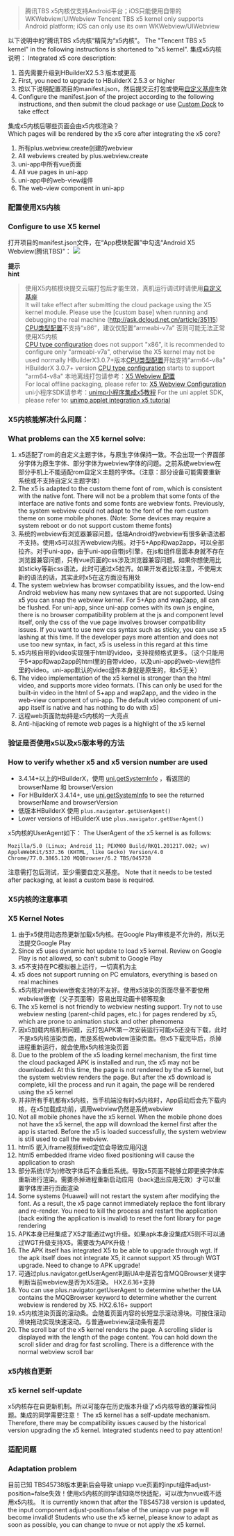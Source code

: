 >  腾讯TBS x5内核仅支持Android平台；iOS只能使用自带的WKWebview/UIWebview
> Tencent TBS x5 kernel only supports Android platform; iOS can only use its own WKWebview/UIWebview

以下说明中的“腾讯TBS x5内核“精简为“x5内核”。
The "Tencent TBS x5 kernel" in the following instructions is shortened to "x5 kernel".
集成x5内核说明：
Integrated x5 core description:
 1. 首先需要升级到HBuilderX2.5.3 版本或更高  
 1. First, you need to upgrade to HBuilderX 2.5.3 or higher
 2. 按以下说明配置项目的manifest.json，然后提交云打包或使用[自定义基座](http://ask.dcloud.net.cn/article/35115)生效  
 2. Configure the manifest.json of the project according to the following instructions, and then submit the cloud package or use [Custom Dock](http://ask.dcloud.net.cn/article/35115) to take effect

集成x5内核后哪些页面会由x5内核渲染？  
Which pages will be rendered by the x5 core after integrating the x5 core?
1. 所有plus.webview.create创建的webview  
1. All webviews created by plus.webview.create
2. uni-app中所有vue页面  
2. All vue pages in uni-app
3. uni-app中的web-view组件  
3. The web-view component in uni-app

### 配置使用X5内核  
### Configure to use X5 kernel
打开项目的manifest.json文件，在“App模块配置”中勾选“Android X5 Webview(腾讯TBS)”：
![](https://native-res.dcloud.net.cn/images/uniapp/android/x5-manifest.png)

**提示**  
**hint**  
> 使用X5内核模块提交云端打包后才能生效，真机运行调试时请使用[自定义基座](http://ask.dcloud.net.cn/article/35115)  
> It will take effect after submitting the cloud package using the X5 kernel module. Please use the [custom base] when running and debugging the real machine (http://ask.dcloud.net.cn/article/35115)
> [CPU类型配置](https://uniapp.dcloud.io/tutorial/app-android-abifilters)不支持“x86”，建议仅配置“armeabi-v7a” 否则可能无法正常使用X5内核  
> [CPU type configuration](https://uniapp.dcloud.io/tutorial/app-android-abifilters) does not support "x86", it is recommended to configure only "armeabi-v7a", otherwise the X5 kernel may not be used normally
> HBuilderX3.0.7+版本[CPU类型配置](https://uniapp.dcloud.io/tutorial/app-android-abifilters)开始支持“arm64-v8a”  
> HBuilderX 3.0.7+ version [CPU type configuration](https://uniapp.dcloud.io/tutorial/app-android-abifilters) starts to support "arm64-v8a"
> 本地离线打包请参考：[X5 Webview 配置](https://nativesupport.dcloud.net.cn/AppDocs/usemodule/androidModuleConfig/x5)  
> For local offline packaging, please refer to: [X5 Webview Configuration](https://nativesupport.dcloud.net.cn/AppDocs/usemodule/androidModuleConfig/x5)
> uni小程序SDK请参考：[unimp小程序集成x5教程](https://nativesupport.dcloud.net.cn/UniMPDocs/UseModule/android/x5)
> For the uni applet SDK, please refer to: [unimp applet integration x5 tutorial](https://nativesupport.dcloud.net.cn/UniMPDocs/UseModule/android/x5)


<a id="mattersNeedingAttention"></a>

### X5内核能解决什么问题：
### What problems can the X5 kernel solve:

1. x5适配了rom的自定义主题字体，与原生字体保持一致。不会出现一个界面部分字体为原生字体、部分字体为webview字体的问题。之前系统webview在部分手机上不能适配rom自定义主题的字体。（注意：部分设备可能需要重新系统或不支持自定义主题字体）
1. The x5 is adapted to the custom theme font of rom, which is consistent with the native font. There will not be a problem that some fonts of the interface are native fonts and some fonts are webview fonts. Previously, the system webview could not adapt to the font of the rom custom theme on some mobile phones. (Note: Some devices may require a system reboot or do not support custom theme fonts)
2. 系统的webview有浏览器兼容问题，低端Android的webview有很多新语法都不支持。使用x5可以拉齐webview内核。对于5+App和wap2app，可以全部拉齐。对于uni-app，由于uni-app自带js引擎，在js和组件层面本身就不存在浏览器兼容问题，只有vue页面的css涉及浏览器兼容问题。如果你想使用比如sticky等新css语法，此时可通过x5拉齐。如果开发者比较注意，不使用太新的语法的话，其实此时x5在这方面没有用处  
2. The system webview has browser compatibility issues, and the low-end Android webview has many new syntaxes that are not supported. Using x5 you can snap the webview kernel. For 5+App and wap2app, all can be flushed. For uni-app, since uni-app comes with its own js engine, there is no browser compatibility problem at the js and component level itself, only the css of the vue page involves browser compatibility issues. If you want to use new css syntax such as sticky, you can use x5 lashing at this time. If the developer pays more attention and does not use too new syntax, in fact, x5 is useless in this regard at this time
3. x5内核自带的video实现强于html的video，支持视频格式更多。（这个只能用于5+app和wap2app的html里的自带video，以及uni-app的web-view组件里的video。uni-app默认的video组件本身就是原生的，和x5无关）  
3. The video implementation of the x5 kernel is stronger than the html video, and supports more video formats. (This can only be used for the built-in video in the html of 5+app and wap2app, and the video in the web-view component of uni-app. The default video component of uni-app itself is native and has nothing to do with x5)
4. 远程web页面防劫持是x5内核的一大亮点  
4. Anti-hijacking of remote web pages is a highlight of the x5 kernel

### 验证是否使用x5以及x5版本号的方法
### How to verify whether x5 and x5 version number are used
- 3.4.14+以上的HBuilderX，使用 [uni.getSystemInfo](https://uniapp.dcloud.io/api/system/info.html) ，看返回的 browserName 和 browserVersion
- For HBuilderX 3.4.14+, use [uni.getSystemInfo](https://uniapp.dcloud.io/api/system/info.html) to see the returned browserName and browserVersion
- 低版本HBuilderX 使用 `plus.navigator.getUserAgent()`
- Lower versions of HBuilderX use `plus.navigator.getUserAgent()`

x5内核的UserAgent如下：
The UserAgent of the x5 kernel is as follows:
```
Mozilla/5.0 (Linux; Android 11; PEXM00 Build/RKQ1.201217.002; wv) AppleWebKit/537.36 (KHTML, like Gecko) Version/4.0 Chrome/77.0.3865.120 MQQBrowser/6.2 TBS/045738
```

注意需打包后测试，至少需要自定义基座。
Note that it needs to be tested after packaging, at least a custom base is required.

### X5内核的注意事项
### X5 Kernel Notes

1. 由于x5使用动态热更新加载x5内核。在Google Play审核是不允许的，所以无法提交Google Play  
1. Since x5 uses dynamic hot update to load x5 kernel. Review on Google Play is not allowed, so can't submit to Google Play
2. x5不支持在PC模拟器上运行，一切真机为主 
2. x5 does not support running on PC emulators, everything is based on real machines
3. x5内核对webview嵌套支持的不友好。使用x5渲染的页面尽量不要使用webview嵌套（父子页面等）容易出现动画卡顿等现象  
3. The x5 kernel is not friendly to webview nesting support. Try not to use webview nesting (parent-child pages, etc.) for pages rendered by x5, which are prone to animation stuck and other phenomena
4. 因x5加载内核机制问题，云打包APK第一次安装运行可能x5还没有下载，此时不是x5内核渲染页面，而是系统webview渲染页面。但x5下载完毕后，杀掉进程重新运行，就会使用x5内核渲染页面  
4. Due to the problem of the x5 loading kernel mechanism, the first time the cloud packaged APK is installed and run, the x5 may not be downloaded. At this time, the page is not rendered by the x5 kernel, but the system webview renders the page. But after the x5 download is complete, kill the process and run it again, the page will be rendered using the x5 kernel
5. 并非所有手机都有x5内核，当手机端没有时x5内核时，App启动后会先下载内核，在x5加载成功前，调用webview仍然是系统webview  
5. Not all mobile phones have the x5 kernel. When the mobile phone does not have the x5 kernel, the app will download the kernel first after the app is started. Before the x5 is loaded successfully, the system webview is still used to call the webview.
6. html5 嵌入iframe视频fixed定位会导致应用闪退  
6. html5 embedded iframe video fixed positioning will cause the application to crash
7. 部分系统(华为)修改字体后不会重启系统。导致x5页面不能够立即更换字体库重新进行渲染。需要杀掉进程重新启动应用（back退出应用无效）才可以重置字体库进行页面渲染  
7. Some systems (Huawei) will not restart the system after modifying the font. As a result, the x5 page cannot immediately replace the font library and re-render. You need to kill the process and restart the application (back exiting the application is invalid) to reset the font library for page rendering
8. APK本身已经集成了X5才能通过wgt升级。如果apk本身没集成X5则不可以通过WGT升级支持X5。需要改为APK升级！  
8. The APK itself has integrated X5 to be able to upgrade through wgt. If the apk itself does not integrate X5, it cannot support X5 through WGT upgrade. Need to change to APK upgrade!
9. 可通过plus.navigator.getUserAgent判断UA中是否包含MQQBrowser关键字判断当前webview是否为X5渲染。 HX2.6.16+支持  
9. You can use plus.navigator.getUserAgent to determine whether the UA contains the MQQBrowser keyword to determine whether the current webview is rendered by X5. HX2.6.16+ support
10. x5内核渲染页面的滚动条。会随着页面内容的长短显示滚动滑块。可按住滚动滑块拖动实现快速滚动。与普通webview滚动条有差异  
10. The scroll bar of the x5 kernel renders the page. A scrolling slider is displayed with the length of the page content. You can hold down the scroll slider and drag for fast scrolling. There is a difference with the normal webview scroll bar


### x5内核自更新  
### x5 kernel self-update

x5内核存在自更新机制。所以可能存在历史版本升级了x5内核导致的兼容性问题。集成的同学需要注意！
The x5 kernel has a self-update mechanism. Therefore, there may be compatibility issues caused by the historical version upgrading the x5 kernel. Integrated students need to pay attention!


### 适配问题  
### Adaptation problem
目前已知 TBS45738版本更新后会导致 uniapp vue页面的input组件adjust-position=false失效！使用x5内核的同学请知晓尽快适配，可以改为nvue或不适用x5内核。
It is currently known that after the TBS45738 version is updated, the input component adjust-position=false of the uniapp vue page will become invalid! Students who use the x5 kernel, please know to adapt as soon as possible, you can change to nvue or not apply the x5 kernel.

